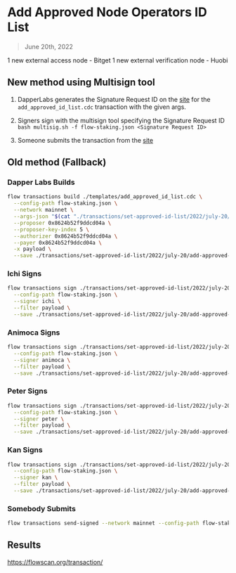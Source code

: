 # Add Approved Node Operators ID List

> June 20th, 2022

1 new external access node - Bitget
1 new external verification node - Huobi

## New method using Multisign tool

1. DapperLabs generates the Signature Request ID on the [site](https://flow-multisig-git-service-account-onflow.vercel.app/mainnet) for the `add_approved_id_list.cdc` transaction with the given args.

2. Signers sign with the multisign tool specifying the Signature Request ID
   `bash multisig.sh -f flow-staking.json <Signature Request ID>`

3. Someone submits the transaction from the [site](https://flow-multisig-git-service-account-onflow.vercel.app/mainnet)

## Old method (Fallback)

### Dapper Labs Builds

```sh
flow transactions build ./templates/add_approved_id_list.cdc \
  --config-path flow-staking.json \
  --network mainnet \
  --args-json "$(cat "./transactions/set-approved-id-list/2022/july-20/arguments.json")" \
  --proposer 0x8624b52f9ddcd04a \
  --proposer-key-index 5 \
  --authorizer 0x8624b52f9ddcd04a \
  --payer 0x8624b52f9ddcd04a \
  -x payload \
  --save ./transactions/set-approved-id-list/2022/july-20/add-approved-list-july-20-unsigned.rlp
```

### Ichi Signs

```sh
flow transactions sign ./transactions/set-approved-id-list/2022/july-20/add-approved-list-july-20-unsigned.rlp \
  --config-path flow-staking.json \
  --signer ichi \
  --filter payload \
  --save ./transactions/set-approved-id-list/2022/july-20/add-approved-list-july-20-sig-1.rlp
```

### Animoca Signs

```sh
flow transactions sign ./transactions/set-approved-id-list/2022/july-20/add-approved-list-july-20-sig-1.rlp \
  --config-path flow-staking.json \
  --signer animoca \
  --filter payload \
  --save ./transactions/set-approved-id-list/2022/july-20/add-approved-list-july-20-sig-2.rlp
```

### Peter Signs

```sh
flow transactions sign ./transactions/set-approved-id-list/2022/july-20/add-approved-list-july-20-sig-2.rlp \
  --config-path flow-staking.json \
  --signer peter \
  --filter payload \
  --save ./transactions/set-approved-id-list/2022/july-20/add-approved-list-july-20-sig-3.rlp
```

### Kan Signs

```sh
flow transactions sign ./transactions/set-approved-id-list/2022/july-20/add-approved-list-july-20-sig-3.rlp \
  --config-path flow-staking.json \
  --signer kan \
  --filter payload \
  --save ./transactions/set-approved-id-list/2022/july-20/add-approved-list-july-20-sig-complete.rlp
```

### Somebody Submits

```sh
flow transactions send-signed --network mainnet --config-path flow-staking.json ./transactions/set-approved-id-list/2022/july-20/add-approved-list-july-20-sig-complete.rlp
```

## Results

https://flowscan.org/transaction/
